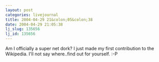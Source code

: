 ```yaml
---
layout: post
categories: livejournal
title: 2004-04-29 21&colon;05&colon;38
date: 2004-04-29 21:05:38
lj_slug: 135656
lj_id: 135656
---
```

Am I officially a super net dork? I just made my first contribution to the Wikipedia. I'll not say where..find out for yourself. :-P
